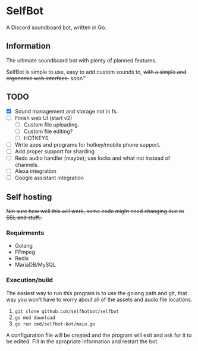 # SelfBot
A Discord soundboard bot, written in Go.

## Information
The ultimate soundboard bot with plenty of planned features.

SelfBot is simple to use, easy to add custom sounds to, ~~with a simple and ergonomic web interface.~~ soon:tm:

## TODO
- [x] Sound management and storage not in fs.
- [ ] Finish web UI (start v2)
  - [ ] Custom file uploading.
  - [ ] Custom file editing?
  - [ ] HOTKEYS
- [ ] Write apps and programs for hotkey/mobile phone support.
- [ ] Add proper support for sharding
- [ ] Redo audio handler (maybe); use locks and what not instead of channels.
- [ ] Alexa integration
- [ ] Google assistant integration

## Self hosting
~~Not sure how well this will work, some code might need changing due to SSL and stuff..~~


### Requirments
- Golang
- FFmpeg
- Redis
- MariaDB/MySQL

### Execution/build
The easiest way to run this program is to use the golang path and git, that way you won't have to worry about all of the assets and audio file locations.
1. `git clone github.com/selfbotbot/selfbot`
2. `go mod download`
3. `go run cmd/selfbot-bot/main.go`

A configuration file will be created and the program will exit and ask for it to be edited. Fill in the apropriate information and restart the bot.

